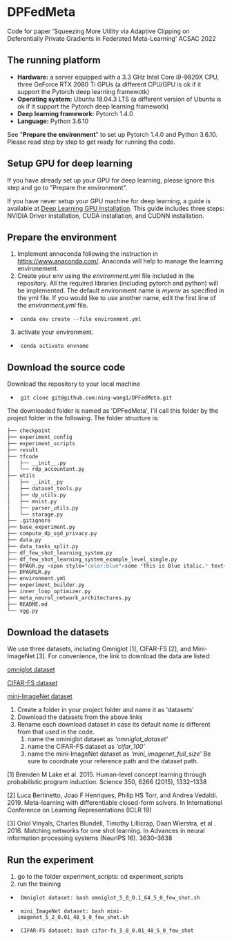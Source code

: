 # DPFedMeta
Code for paper 'Squeezing More Utility via Adaptive Clipping on Deferentially Private Gradients in Federated Meta-Learning' ACSAC 2022

## The running platform
- **Hardware:** a server equipped with a 3.3 GHz Intel Core i9-9820X CPU, three GeForce RTX 2080 Ti GPUs (a different CPU/GPU is ok if it support the Pytorch deep learning framewotk)
- **Operating system:** Ubuntu 18.04.3 LTS (a different version of Ubuntu is ok if it support the Pytorch deep learning framewotk)
- **Deep learning framework:** Pytorch 1.4.0
- **Language:** Python 3.6.10

See "**Prepare the environment**" to set up Pytorch 1.4.0 and Python 3.6.10. Please read step by step to get ready for running the code.

## Setup GPU for deep learning
If you have already set up your GPU for deep learning, please ignore this step and go to "Prepare the environment".

If you have never setup your GPU machine for deep learning, a guide is available at [Deep Learning GPU Installation](https://towardsdatascience.com/deep-learning-gpu-installation-on-ubuntu-18-4-9b12230a1d31).
This guide includes three steps: NVIDIA Driver installation, CUDA installation, and CUDNN installation. 


## Prepare the environment
1. Implement annoconda following the instruction in https://www.anaconda.com/. Anaconda will help to manage the learning environement.
2.  Create your env using the *environment.yml* file included in the repository. All the required libraries (including pytorch and python) will be implemented. The default environment name is *myenv* as specified in the yml file. If you would like to use another name, edit the first line of the *environment.yml* file.
-      conda env create --file environment.yml
3. activate your environment. 
-      conda activate envname


## Download the source code
Download the repository to your local machine
-      git clone git@github.com:ning-wang1/DPFedMeta.git
The downloaded folder is named as 'DPFedMeta', I'll call this folder by the project folder in the following. The folder structure is:

```bash
├── checkpoint
├── experiment_config
├── experiment_scripts
├── result
├── tfcode
│   ├── __init__.py
│   └── rdp_accountant.py
├── utils
│   ├── __init__py
│   ├── dataset_tools.py
│   ├── dp_utils.py
│   ├── mnist.py
│   ├── parser_utils.py
│   └── storage.py
├── .gitignore
├── base_experiment.py
├── compute_dp_sgd_privacy.py
├── data.py
├── data_tasks_split.py
├── df_few_shot_learning_system.py
├── df_few_shot_learning_system_example_level_single.py
├── DPAGR.py <span style="color:blue">some *This is Blue italic.* text</span>
├── DPAGRLR.py
├── environment.yml
├── experiment_builder.py
├── inner_loop_optimizer.py
├── meta_neural_network_architectures.py
├── README.md
└── vgg.py
```


## Download the datasets
We use three datasets, including Omniglot [1], CIFAR-FS [2], and Mini-ImageNet [3]. For convenience, the link to download the data are listed:

[omniglot dataset](https://www.omniglot.com/)

[CIFAR-FS dataset](https://drive.google.com/file/d/1pTsCCMDj45kzFYgrnO67BWVbKs48Q3NI/view)

[mini-ImageNet dataset](https://drive.google.com/file/d/1R6dA6QGEW-lmiNkitCwK4IkAbl4uT3y3/view)

1. Create a folder in your project folder and name it as 'datasets'
2. Download the datasets from the above links
3. Rename each download dataset in case its default name is different from that used in the code.
    1. name the ominiglot dataset as *'omniglot_dataset'*
    2. name the CIFAR-FS dataset as *'cifar_100'*
    3. name the mini-ImageNet dataset as *'mini_imagenet_full_size'*
Be sure to coordnate your reference path and the dataset path.


[1] Brenden M Lake et al. 2015. Human-level concept learning through probabilistic program induction. Science 350, 6266 (2015), 1332–1338

[2] Luca Bertinetto, Joao F Henriques, Philip HS Torr, and Andrea Vedaldi. 2019. Meta-learning with differentiable closed-form solvers. In International Conference on Learning Representations (ICLR 19)

[3] Oriol Vinyals, Charles Blundell, Timothy Lillicrap, Daan Wierstra, et al . 2016. Matching networks for one shot learning. In Advances in neural information processing systems (NeurIPS 16). 3630–3638

## Run the experiment 
1. go to the folder experiment_scripts: cd experiment_scripts
2. run the training 
-      Omniglot dataset: bash omniglot_5_8_0.1_64_5_0_few_shot.sh
-      mini_ImageNet dataset: bash mini-imagenet_5_2_0.01_48_5_0_few_shot.sh 
-      CIFAR-FS dataset: bash cifar-fs_5_8_0.01_48_5_0_few_shot


